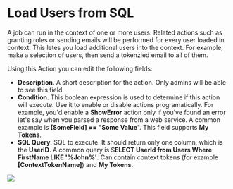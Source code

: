 # Load Users from SQL

A job can run in the context of one or more users. Related actions such as granting roles or sending emails will be performed for every user loaded in context. This letes you load additional users into the context. For example, make a selection of users, then send a tokenzied email to all of them.

Using this Action you can edit the following fields:

* **Description**. A short description for the action. Only admins will be able to see this field.
* **Condition**. This boolean expression is used to determine if this action will execute. Use it to enable or disable actions programatically. For example, you'd enable a **ShowError** action only if you've found an error let's say when you parsed a response from a web service. A common example is **\[SomeField\] == "Some Value**". This field supports **My Tokens**.
* **SQL Query**. SQL to execute. It should return only one column, which is the **UserID**. A common query is S**ELECT UserId from Users Where FirstName LIKE '%John%'**. Can contain context tokens \(for example **\[ContextTokenName\]**\) and **My Tokens**.

![](//static.dnnsharp.com/documentation/load_users_from_sql.png)


